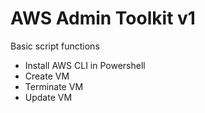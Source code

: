 # AWS Admin Toolkit v1

Basic script functions
- Install AWS CLI in Powershell
- Create VM
- Terminate VM
- Update VM
